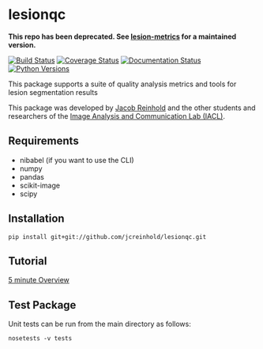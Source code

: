 lesionqc
========

**This repo has been deprecated. See [lesion-metrics](https://github.com/jcreinhold/lesion-metrics) for a maintained version.**


[![Build Status](https://api.travis-ci.com/jcreinhold/lesionqc.svg?branch=master)](https://travis-ci.com/jcreinhold/lesionqc)
[![Coverage Status](https://coveralls.io/repos/github/jcreinhold/lesionqc/badge.svg?branch=master)](https://coveralls.io/github/jcreinhold/lesionqc?branch=master)
[![Documentation Status](https://readthedocs.org/projects/lesionqc/badge/?version=latest)](http://lesionqc.readthedocs.io/en/latest/?badge=latest)
[![Python Versions](https://img.shields.io/badge/python-3.6%20%7C%203.7-blue.svg)](https://www.python.org/downloads/release/python-360/)

This package supports a suite of quality analysis metrics and tools for lesion segmentation results

This package was developed by [Jacob Reinhold](https://jcreinhold.github.io) and the other students and researchers of the 
[Image Analysis and Communication Lab (IACL)](http://iacl.ece.jhu.edu/index.php/Main_Page).

Requirements
------------

- nibabel (if you want to use the CLI)
- numpy
- pandas
- scikit-image
- scipy

Installation
------------

    pip install git+git://github.com/jcreinhold/lesionqc.git

Tutorial
--------

[5 minute Overview](https://github.com/jcreinhold/lesionqc/blob/master/tutorials/5min_tutorial.md)

Test Package
------------

Unit tests can be run from the main directory as follows:

    nosetests -v tests
